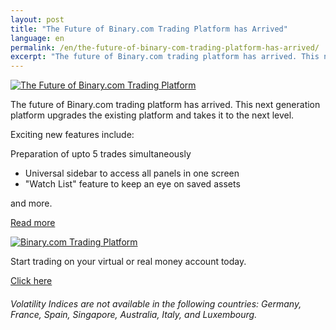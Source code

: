 ```yaml
---
layout: post
title: "The Future of Binary.com Trading Platform has Arrived"
language: en
permalink: /en/the-future-of-binary-com-trading-platform-has-arrived/
excerpt: "The future of Binary.com trading platform has arrived. This next generation platform upgrades the existing platform and takes it to the next level...."
---
```


<a href="http://info.binary.com/2cP9xZU"><img src="{{site.baseurl }}/images/image1.jpg" alt="The Future of Binary.com Trading Platform"></a>

The future of Binary.com trading platform has arrived. This next generation platform upgrades the existing platform and takes it to the next level.

Exciting new features include:

Preparation of upto 5 trades simultaneously

* Universal sidebar to access all panels in one screen
* "Watch List" feature to keep an eye on saved assets

and more.

<p class="p--action"><a class="button" href="http://info.binary.com/2dXoxFz"><span>Read more</span></a></p>

<a href="http://info.binary.com/2cP9xZU"><img src="{{site.baseurl }}/images/image2.jpg" alt="Binary.com Trading Platform"></a>

Start trading on your virtual or real money account today. 

<p class="p--action"><a class="button" href="http://info.binary.com/2db4TBy"><span>Click here</span></a></p>

###### Volatility Indices are not available in the following countries: Germany, France, Spain, Singapore, Australia, Italy, and Luxembourg.

